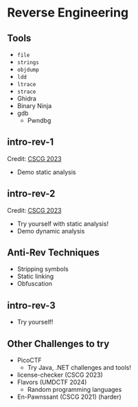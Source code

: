 # Reverse Engineering

## Tools

- `file`
- `strings`
- `objdump`
- `ldd`
- `ltrace`
- `strace`
- Ghidra
- Binary Ninja
- gdb
  - Pwndbg

## intro-rev-1

Credit: [CSCG 2023](https://cscg.de)

- Demo static analysis

## intro-rev-2

Credit: [CSCG 2023](https://cscg.de)

- Try yourself with static analysis!
- Demo dynamic analysis

## Anti-Rev Techniques

- Stripping symbols
- Static linking
- Obfuscation

## intro-rev-3

- Try yourself!

## Other Challenges to try

- PicoCTF
  - Try Java, .NET challenges and tools!
- license-checker (CSCG 2023)
- Flavors (UMDCTF 2024)
  - Random programming languages
- En-Pawnssant (CSCG 2021) (harder)
